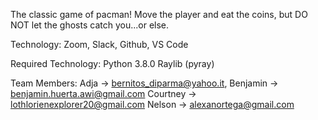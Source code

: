 The classic game of pacman! Move the player and eat the coins, but DO NOT let the ghosts catch you...or else.

Technology: Zoom, Slack, Github, VS Code

Required Technology:
Python 3.8.0
Raylib (pyray)

Team Members: 
Adja -> bernitos_diparma@yahoo.it,
Benjamin -> benjamin.huerta.awi@gmail.com 
Courtney -> lothlorienexplorer20@gmail.com 
Nelson -> alexanortega@gmail.com
